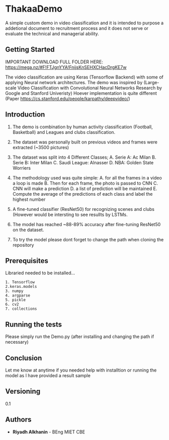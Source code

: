 # ThakaaDemo
A simple custom demo in video classification and it is intended to purpose a addetional document to recruitment process and it does not serve or evaluate the technical and managerial ability.  

## Getting Started
 IMPORTANT DOWNLOAD FULL FOLDER HERE: https://mega.nz/#F!FTJgnYYA!FnijsKnSEHXCHacDrgKE7w
 
The video classification are using Keras (Tensorflow Backend) with some of applying Neural network architectures. The demo was inspired by (Large-scale Video Classification with Convolutional Neural Networks Research by Google and Stanford Univeristy) Hoever implementation is quite different (Paper https://cs.stanford.edu/people/karpathy/deepvideo/)


## Introduction

1. The demo is combination by human activity classification (Football, Basketball) and Leagues and clubs classification. 
2. The dataset was personally built on previous videos and frames were extracted (~3500 pictures) 
3. The dataset was split into 4 Different Classes;
 A. Serie A: Ac Milan 
 B. Serie B: Inter Milan 
 C. Saudi League: Alnasser 
 D. NBA: Golden State Worriers
 
4. The methodology used was quite simple:
 A. for all the frames in a video a loop is made
 B. Then for each frame, the photo is passed to CNN
 C. CNN will make a prediction
 D. a list of prediction will be maintained 
 E. Compute the average of the predictions of each class and label the highest number
 
5.  A fine-tuned classifier (ResNet50) for recognizing scenes and clubs (However would be intersting to see resullts by LSTMs.
6. The model has reached ~88-89% accuracy after fine-tuning ResNet50 on the dataset.
7. To try the model please dont forget to change the path when cloning the repository


## Prerequisites

Libraried needed to be installed...

```
1. Tensorflow
2.keras.models 
3. numpy
4. argparse
5. pickle
6. cv2
7. collections
```


## Running the tests

Please simply run the Demo.py (after installing and changing the path if necessary) 


## Conclusion 

Let me know at anytime if you needed help with installtion or running the model as I have provided a result sample

## Versioning

0.1

## Authors

* **Riyadh Alkhanin** - BEng MIET CBE



